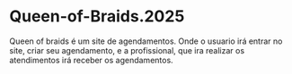# Queen-of-Braids.2025
Queen of braids é um site de agendamentos. Onde o usuario irá entrar no site, criar seu agendamento, e a profissional, que ira realizar os atendimentos irá receber os agendamentos. 
